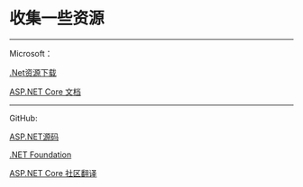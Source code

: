 # 收集一些资源

----

Microsoft：

[.Net资源下载](https://www.microsoft.com/net/)

[ASP.NET Core 文档](https://docs.microsoft.com/zh-cn/aspnet/core/index?view=aspnetcore-2.1)

----
GitHub:

[ASP.NET源码](https://github.com/aspnet)

[.NET Foundation](https://github.com/dotnet)

[ASP.NET Core 社区翻译](https://github.com/dotnetcore/aspnetcore-doc-cn)